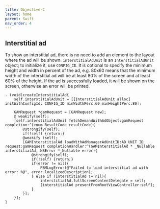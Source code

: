 ```yaml
---
title: Objective-C
layout: home
parent: Swift
nav_order: 4
---
```



## Interstitial ad
To show an interstitial ad, there is no need to add an element to the layout where the ad will be shown. `interstitialAdUnit` is an `InterstitialAdUnit` object; to initialize it, use `CONFIG_ID`. It is optional to specify the minimum height and width in percent of the ad, e.g. 80x60 means that the minimum width of the interstitial ad will be at least 80% of the screen and at least 60% of the height. If the ad is successfully loaded, it will be shown on the screen, otherwise an error will be printed.
```objc
- (void)createInterstitialAd{
    self.interstitialAdUnit = [[InterstitialAdUnit alloc] initWithConfigId: CONFIG_ID minWidthPerc:60 minHeightPerc:80];
    
    GAMRequest *gamRequest = [GAMRequest new];
    @ weakify(self);
    [self.interstitialAdUnit fetchDemandWithAdObject:gamRequest completion:^(enum ResultCode resultCode){
        @strongify(self);
        if(!self) {return;}
        @weakify (self);
        [GAMInterstitialAd loadWithAdManagerAdUnitID:AD_UNIT_ID request:gamRequest completionHandler:^(GAMInterstitialAd * _Nullable interstitialAd, NSError *_Nullable error){
            @strongify(self);
            if(!self) {return;}
            if(error != nil){
                PBMLogError(@"Failed to load interstitial ad with error: %@", error.localizedDescription);
            } else if (interstitialAd != nil){
                interstitialAd.fullScreenContentDelegate = self;
                [interstitialAd presentFromRootViewController:self];
            }
        }];
    }];
}
```
